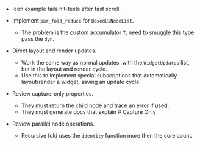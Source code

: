 * Icon example fails hit-tests after fast scroll.

* Implement `par_fold_reduce` for `BoxedUiNodeList`.
    - The problem is the custom accumulator `T`, need to smuggle this type pass the `dyn`.

* Direct layout and render updates.
    - Work the same way as normal updates, with the `WidgetUpdates` list, but in the layout and render cycle.
    - Use this to implement special subscriptions that automatically layout/render a widget, saving an update
      cycle.
      
* Review capture-only properties.
    - They must return the child node and trace an error if used.
    - They must generate docs that explain # Capture Only

* Review parallel node operations.
    - Recursive fold uses the `identity` function more then the core count.